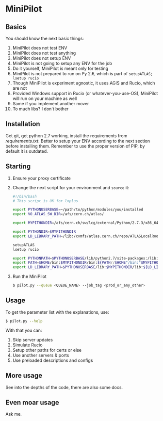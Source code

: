 MiniPilot
=========

Basics
------

You should know the next basic things:

1. MiniPilot does not test ENV
2. MiniPilot does not test anything
3. MiniPilot does not setup ENV
4. MiniPilot is not going to setup any ENV for the job
5. Do it yourself, MiniPilot is meant only for testing
6. MiniPilot is not prepared to run on Py 2.6, which is part of `setupATLAS; lsetup rucio`
7. Though MiniPilot is experiment agnostic, it uses AGIS and Rucio, which are not
8. Provided Windows support in Rucio (or whatever-you-use-OS), MiniPilot will run on your machine as well
9. Same if you implement another mover
10. To much libs? I don't bother


Installation
------------

Get git, get python 2.7 working, install the requirements from _requirements.txt_. Better to setup your ENV according to
the next section before installing them. Remember to use the proper version of PIP, by default it is outdated.


Starting
--------

1. Ensure your proxy certificate

2. Change the next script for your environment and `source` it:

    ```bash
    #!/bin/bash
    # This script is OK for lxplus
    
    export PYTHONUSERBASE=~/path/to/python/modules/you/installed
    export VO_ATLAS_SW_DIR=/afs/cern.ch/atlas/
    
    export MYPITHONDIR=/afs/cern.ch/sw/lcg/external/Python/2.7.3/x86_64-slc6-gcc48-opt
    
    export PYTHONDIR=$MYPITHONDIR
    export LD_LIBRARY_PATH=/lib:/cvmfs/atlas.cern.ch/repo/ATLASLocalRootBase/x86_64/emi/3.17.1-1_v2.sl6/lib64:/cvmfs/atlas.cern.ch/repo/ATLASLocalRootBase/x86_64/emi/3.17.1-1_v2.sl6/lib:/cvmfs/atlas.cern.ch/repo/ATLASLocalRootBase/x86_64/emi/3.17.1-1_v2.sl6/alrbUsr/lib64:/cvmfs/atlas.cern.ch/repo/ATLASLocalRootBase/x86_64/emi/3.17.1-1_v2.sl6/alrbUsr/lib:/cvmfs/atlas.cern.ch/repo/ATLASLocalRootBase/x86_64/emi/3.17.1-1_v2.sl6/alrbUsr/lib64/dcap:/lib::/opt/rh/python27/root/usr/lib64:/cvmfs/atlas.cern.ch/repo/ATLASLocalRootBase/x86_64/emi/3.17.1-1_v2.sl6/usr/lib64:/cvmfs/atlas.cern.ch/repo/ATLASLocalRootBase/x86_64/emi/3.17.1-1_v2.sl6/usr/lib:/opt/rh/python27/root/usr/lib64
    
    setupATLAS
    lsetup rucio
    
    export PYTHONPATH=$PYTHONUSERBASE/lib/python2.7/site-packages:/lib:${PYTHONPATH//$PYTHONUSERBASE"/lib/python2.7/site-packages:/lib:"/}
    export PATH=$HOME/bin:$MYPITHONDIR/bin:${PATH//$HOME"/bin:"$MYPITHONDIR"/bin:"/}
    export LD_LIBRARY_PATH=$PYTHONUSERBASE/lib:$MYPITHONDIR/lib:${LD_LIBRARY_PATH//$PYTHONUSERBASE"/lib:"$MYPITHONDIR"/lib:"/}
    ```

3. Run the MiniPilot
    ```bash
    $ pilot.py --queue <QUEUE_NAME> --job_tag <prod_or_any_other>
    ```


Usage
-----

To get the parameter list with the explanations, use:
```bash
$ pilot.py --help
```

With that you can:

1. Skip server updates
2. Simulate Rucio
3. Setup other paths for certs or else
4. Use another servers & ports
5. Use preloaded descriptions and configs


More usage
----------

See into the depths of the code, there are also some docs.


Even moar usage
---------------

Ask me.
